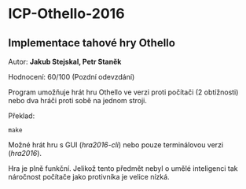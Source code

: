 # ICP-Othello-2016

## Implementace tahové hry Othello

Autor: **Jakub Stejskal, Petr Staněk**

Hodnocení: 60/100 (Pozdní odevzdání)

Program umožňuje hrát hru Othello ve verzi proti počítači (2 obtížnosti) nebo dva hráči proti sobě na jednom stroji.

Překlad:

```make ```

Možné hrát hru s GUI (*hra2016-cli*) nebo pouze terminálovou verzi (*hra2016*).

Hra je plně funkční. Jelikož tento předmět nebyl o umělé inteligenci tak náročnost počítače jako protivníka je velice nízká.
